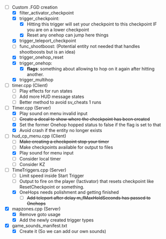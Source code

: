 - [ ] Custom .FGD creation
    -  [x] filter_activator_checkpoint
    -  [x] trigger_checkpoint:
        -  [x] Hitting this trigger will set your checkpoint to this checkpoint IF you are on a lower checkpoint
        -  [x] Reset any onehop can jump here things
    -  [x] trigger_teleport_checkpoint
    -  [ ] func_shootboost: (Potential entity not needed that handles shootboosts but is an idea)
    -  [x] trigger_onehop_reset
    -  [x] trigger_onehop:
        -  [x] **flags**: something about allowing to hop on it again after hitting another.
    -  [x] trigger_multihop

-  [ ] timer.cpp (Client) 
    -  [ ] Play effects for run states
    -  [ ] Add more HUD message states
    -  [ ] Better method to avoid sv_cheats 1 runs

-  [ ] Timer.cpp (Server)
    -  [X] Play sound on menu invalid input
    -  [ ] ~~Create a decal to show where the checkpoint has been created~~
    -  [x] Set the former Onehop hopped status to false if the flag is set to that
    -  [x] Avoid crash if the entity no longer exists

 -  [ ] hud_cp_menu.cpp (Client) 
    -  [ ] ~~Make creating a checkpoint stop your timer~~
    -  [ ] Make checkpoints available for output to files
    -  [x] Play sound for menu input
    -  [ ] Consider local timer
    -  [ ] Consider KZ

-  [ ] TimeTriggers.cpp (Server)
    -  [ ] Limit speed inside Start Trigger
    -  [ ] Output to fire on the player (!activator) that resets checkpoint like ResetCheckpoint or something.
    -  [x] OneHops needs polishment and getting finished
        -  [ ] ~~Add teleport after delay m_fMaxHoldSeconds has passed to Onehops~~

-  [x] mapzones.cpp (Server)
    -  [x] Remove goto usage
    -  [x] Add the newly created trigger types

-  [x] game_sounds_manifest.txt 
    -  [x] Create it (So we can add our own sounds)